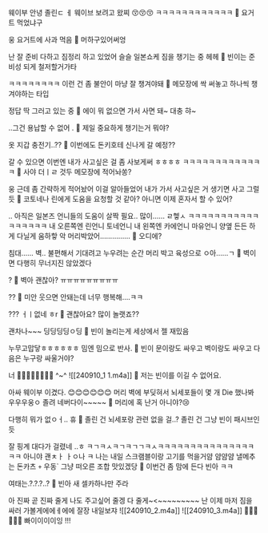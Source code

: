 웨이부 안녕
졸린ㄷ
ㅔ
웨이브 보려고 왔찌
😚😚😚
ㅋㅋㅋㅋㅋㅋㅋㅋㅋㅋㅋㅋ
🫧 요거트 먹었냐구

웅 요거트에 사과 먹음
🫧 머하구있어써엉

난 잘 준비 다하고
짐정리 하고 있었어
슬슬 일본쇼케 짐을 챙기는 중
헤헤
🫧 빈이는 준비성 되게 철저할거가타

ㅋㅋㅋㅋㅋㅋㅋㅋ
이런 건 좀 불안이 마냥
잘 챙겨야돼
🫧 메모장에 싹 써놓고 하나씩 챙겨야하는 타입

정답
딱 그러고 있는 중
🫧 에이 뭐 없으면 가서 사면 돼~ 대충 햐~

..그건
용납할 수 없어
.
🫧 제일 중요하게 챙기는거 뭐야?

옷 지갑 충전기..??
🫧 이번에도 돈키호테 신나게 갈 예정??

갈 수 있으면
이번엔 내가 사고싶은 걸 좀
사보게써
ㅎㅎㅎㅎ
ㅋㅋㅋㅋㅋㅋㅋㅋㅋㅋㅋㅋㅋ
🫧 사야 더ㅣㄹ 것두 메모장에 적어놔쏭?

웅 근데 좀 간략하게 적어놨어
이걸 알아들었어 내가
가서 사고싶은 거 생기면 사고
그럴 듯
🫧 코토네나 린에게 도움을 요청할 것 같아? 아니면 이제 혼자서 할 수 있어?

.. 아직은 일본즈 언니들의 도움이
살짝 필요.. 많이……
ㄹ헿ㅅ
ㅋㅋㅋㅋㅋㅋㅋㅋㅋㅋㅋㅋㅋㅋㅋㅋㅋ
내 오른쪽엔 린언니 토네언니
내 왼쪽엔 카에언니 마유언니
양옆 든든
하게 다닐게
움하핳
악
머리박았어……………
🫧 오디에?

침대…… 벽..
불편해서 기대려고
누우려는 순간
머리 박고
육성으로
ㅇ아……ㄱ
🫧 벽이면 다행히 무너지진 않았겠다

?
🫧 벽아 괜찮아? ㅠㅠㅠㅠㅠㅠㅠㅠㅠ

??
🫧 미안 웃으면 안돼는데 너무 행복해….ㅋㅋ

???
ㅓㅣ없네
ㅎr
🫧 괜찮아요? 많이 놀랫죠??

괜차나~~~ 딩딩딩딩ㅇ딩
🫧 빈이 놀리는게 세상에서 젤 재밌음

누무고맙닿ㅎㅎㅎㅎㅎㅎ
밈엔 밈으로 반사.
🫧 빈이 문이랑도 싸우고 벽이랑도 싸우고 다음은 누구랑 싸울거야?

너 🤛🏻🥊🥊🥊🥊🥊🥊
^~^
![[240910_1 1.m4a]]
🫧 저는 빈이를 이길 수 없어요.

아싸 웨이부 이겼다.
😊😊😊😊😊😊
머리 벽에 부딪혀서
뇌세포들이 몇 개
Die
했나봐
우우우웅ㅇ 졸려
네버다이~~~~~
🫧 머리에 혹 난거 아니야?😢

다행히 뭐가 없ㅇㅓ..
휴
🫧 졸린 건 뇌세포랑 관련 없을 걸..? 졸린 건 그냥 빈이 패시브인 듯

잘 핑계 대다가 걸렸네
..ㅎ
ㅋㄱㅋㅅㅋㄱㅋㄱㄱㅋㅅㅋㅋㅋㅋㅋㅋㅋㅋㅋㅋㅋㅋㅋㅋㅋㅋㅋ
아니야
괜ㅊㅏ ㅏㅇ나
ㅋ
나는 내일
스크램블이랑
고기를 먹을거얌
얌얌얌
낼메추는
돈카츠
`+` 우동`
그냥 떠오른 조합
맛있겠당
🫧 이번건 좀 맘에 든다 빈아 ㅋㅋ

여태는.?.?.?..?
🫧 빈아 새 셀카하나만 주라

아 진짜 곧
진짜 줄게
나도 주고싶어
줄겡
다 줄게~<~~~~~~~~~
난 이제
마저 짐을 싸러 가볼게에에ㅔ에에
잘장
내일보쟈
![[240910_2.m4a]]
![[240910_3.m4a]]
🤍🤍🤍🤍🤍🤍
빠이이이이잉
!!!


